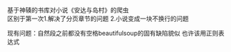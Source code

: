 基于神辏的书库对小说《安达与岛村》的爬虫                                                                                             
区别于第一次1.解决了分页章节的问题
            2.小说变成一块不换行的问题

现有问题：自然段之前都没有空格beautifulsoup的固有缺陷貌似
          也许该用正则表达式
